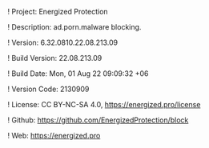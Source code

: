 ! Project: Energized Protection

! Description: ad.porn.malware blocking.

! Version: 6.32.0810.22.08.213.09

! Build Version: 22.08.213.09

! Build Date: Mon, 01 Aug 22 09:09:32 +06

! Version Code: 2130909

! License: CC BY-NC-SA 4.0, https://energized.pro/license

! Github: https://github.com/EnergizedProtection/block

! Web: https://energized.pro
